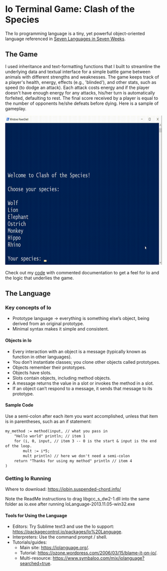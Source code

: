 # Io Terminal Game: Clash of the Species
The Io programming language is a tiny, yet powerful object-oriented language referenced in [Seven Languages in Seven Weeks](https://pragprog.com/titles/btlang/seven-languages-in-seven-weeks/).

## The Game
I used inheritance and text-formatting functions that I built to streamline the underlying data and textual interface for a simple battle game between animals with different strengths and weaknesses. The game keeps track of a player's health, energy, effects (e.g., 'blinded'), and other stats, such as speed (to dodge an attack). Each attack costs energy and if the player doesn't have enough energy for any attacks, his/her turn is automatically forfeited, defaulting to rest. The final score received by a player is equal to the number of opponents he/she defeats before dying. Here is a sample of gameplay.

<img src="https://github.com/sethbam9/Portfolio/blob/main/Io%20Code%20-%20Terminal%20Game/Io_game_demo.gif" width="550" height="480"/>

Check out my [code](https://github.com/sethbam9/Portfolio/blob/main/Io%20Code%20-%20Terminal%20Game/main.io) with commented documentation to get a feel for Io and the logic that underlies the game. 

## The Language

### Key concepts of Io
- Prototype language -> everything is something else’s object, being derived from an original prototype.
- Minimal syntax makes it simple and consistent.
	
#### Objects in Io
- Every interaction with an object is a message (typically known as function in other languages).
- You don’t instantiate classes; you clone other objects called prototypes.
- Objects remember their prototypes.
- Objects have slots.
- Slots contain objects, including method objects.
- A message returns the value in a slot or invokes the method in a slot.
- If an object can’t respond to a message, it sends that message to its prototype.

#### Sample Code
Use a semi-colon after each item you want accomplished, unless that item is in parentheses, such as an if statement:
```
my_method := method(input, // what you pass in
	"Hello world" println; // item 1
	for (i, 0, input, // item 3 -- 0 is the start & input is the end of the loop.
		mult := i*5;
		mult println) // here we don't need a semi-colon
	return "Thanks for using my method" println // item 4
)
```


### Getting Io Running
Where to download: https://iobin.suspended-chord.info/

Note the ReadMe instructions to drag libgcc_s_dw2-1.dll into the same folder as io.exe after running IoLanguage-2013.11.05-win32.exe

#### Tools for Using the Language
- Editors: Try Sublime text3 and use the Io support: https://packagecontrol.io/packages/Io%20Language. 
- Interpreters: Use the command prompt / shell.
- Tutorials/guides:
	- Main site: https://iolanguage.org/. 
	- Tutorial: https://ozone.wordpress.com/2006/03/15/blame-it-on-io/. 
	- Multi-resource: https://www.symbaloo.com/mix/iolanguage?searched=true. 
